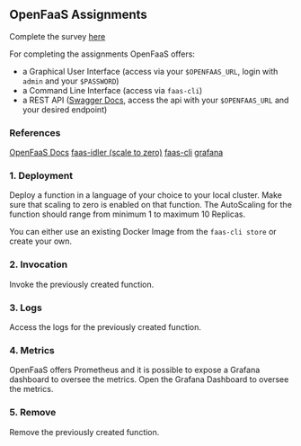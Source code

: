 ## OpenFaaS Assignments

Complete the survey [here](https://docs.google.com/forms/d/e/1FAIpQLSdYn0lkUgtiH7VqgNXOnachXUJaqtCJtYcibiPCeUL6yYMHDw/viewform?usp=sf_link)

For completing the assignments OpenFaaS offers:

- a Graphical User Interface (access via your ```$OPENFAAS_URL```, login with ```admin``` and your ```$PASSWORD```)
- a Command Line Interface (access via ```faas-cli```)
- a REST API ([Swagger Docs](https://github.com/openfaas/faas/tree/master/api-docs), access the api with your ```$OPENFAAS_URL``` and your desired endpoint)

### References

[OpenFaaS Docs](https://docs.openfaas.com/)
[faas-idler (scale to zero)](https://github.com/openfaas-incubator/faas-idler)
[faas-cli](https://github.com/openfaas/faas-cli)
[grafana](https://github.com/stefanprodan/faas-grafana)

### 1. Deployment

Deploy a function in a language of your choice to your local cluster. Make sure that scaling to zero is enabled on that function. The AutoScaling for the function should range from minimum 1 to maximum 10 Replicas. 

You can either use an existing Docker Image from the ```faas-cli store``` or create your own.


### 2. Invocation

Invoke the previously created function. 

### 3. Logs

Access the logs for the previously created function. 

### 4. Metrics

OpenFaaS offers Prometheus and it is possible to expose a Grafana dashboard to oversee the metrics. Open the Grafana Dashboard to oversee the metrics.

### 5. Remove

Remove the previously created function.